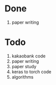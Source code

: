 # Done

1. paper writing

# Todo

1. kakaobank code
2. paper writing
3. paper study
4. keras to torch code
5. algorithms

